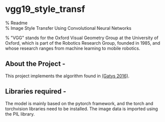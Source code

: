 # vgg19_style_transf
% Readme                                   
% Image Style Transfer Using Convolutional Neural Networks        

% "VGG" stands for the Oxford Visual Geometry Group at the University of Oxford, which is part of the Robotics Research Group, founded in 1985, and whose research ranges from machine learning to mobile robotics.

About the Project - 
--------------------
This project implements the algorithm found in [(Gatys 2016)](https://www.cv-foundation.org/openaccess/content_cvpr_2016/papers/Gatys_Image_Style_Transfer_CVPR_2016_paper.pdf).

Libraries required - 
--------------------
The model is mainly based on the pytorch framework, and the torch and torchvision libraries need to be installed. The image data is imported using the PIL library.


